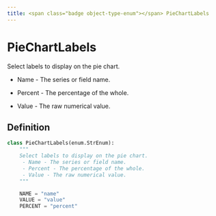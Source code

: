 ```yaml
---
title: <span class="badge object-type-enum"></span> PieChartLabels
---
```

# <span class="badge object-type-enum"></span> PieChartLabels

Select labels to display on the pie chart.

 - Name - The series or field name.

 - Percent - The percentage of the whole.

 - Value - The raw numerical value.

## Definition

```python
class PieChartLabels(enum.StrEnum):
    """
    Select labels to display on the pie chart.
     - Name - The series or field name.
     - Percent - The percentage of the whole.
     - Value - The raw numerical value.
    """

    NAME = "name"
    VALUE = "value"
    PERCENT = "percent"
```

